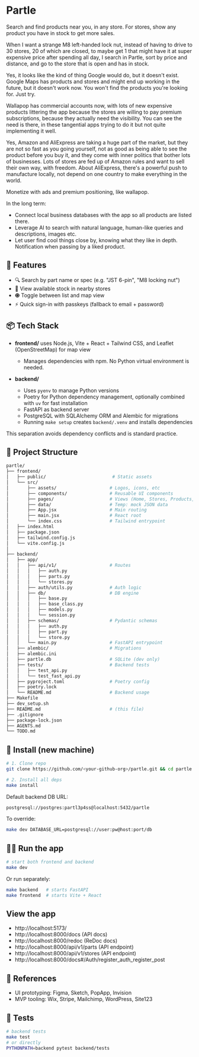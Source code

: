# Partle

Search and find products near you, in any store.
For stores, show any product you have in stock to get more sales.

When I want a strange M8 left-handed lock nut, instead of having to drive to 30 stores, 20 of which are closed, to maybe get 1 that might have it at super expensive price after spending all day, I search in Partle, sort by price and distance, and go to the store that is open and has in stock.

Yes, it looks like the kind of thing Google would do, but it doesn't exist. Google Maps has products and stores and might end up working in the future, but it doesn't work now. You won't find the products you're looking for. Just try.

Wallapop has commercial accounts now, with lots of new expensive products littering the app because the stores are willing to pay premium subscriptions, because they actually need the visibility. You can see the need is there, in these tangential apps trying to do it but not quite implementing it well.

Yes, Amazon and AliExpress are taking a huge part of the market, but they are not so fast as you going yourself, not as good as being able to see the product before you buy it, and they come with inner politics that bother lots of businesses. Lots of stores are fed up of Amazon rules and want to sell their own way, with freedom. About AliExpress, there's a powerful push to manufacture locally, not depend on one country to make everything in the world.

Monetize with ads and premium positioning, like wallapop.

In the long term:

* Connect local business databases with the app so all products are listed there.
* Leverage AI to search with natural language, human-like queries and descriptions, images etc.
* Let user find cool things close by, knowing what they like in depth. Notification when passing by a liked product.

## 🚀 Features

* 🔍 Search by part name or spec (e.g. "JST 6-pin", "M8 locking nut")
* 📍 View available stock in nearby stores
* 🟘 Toggle between list and map view
* ⚡ Quick sign-in with passkeys (fallback to email + password)

## 📦 Tech Stack

* **frontend/** uses Node.js, Vite + React + Tailwind CSS, and Leaflet (OpenStreetMap) for map view

  * Manages dependencies with npm. No Python virtual environment is needed.
* **backend/**

  * Uses `pyenv` to manage Python versions
  * Poetry for Python dependency management, optionally combined with `uv` for fast installation
  * FastAPI as backend server
  * PostgreSQL with SQLAlchemy ORM and Alembic for migrations
  * Running `make setup` creates `backend/.venv` and installs dependencies

This separation avoids dependency conflicts and is standard practice.

## 📆 Project Structure

```bash
partle/
├── frontend/
│   ├── public/                         # Static assets
│   └── src/
│       ├── assets/                    # Logos, icons, etc
│       ├── components/                # Reusable UI components
│       ├── pages/                     # Views (Home, Stores, Products, etc.)
│       ├── data/                      # Temp: mock JSON data
│       ├── App.jsx                    # Main routing
│       ├── main.jsx                   # React root
│       └── index.css                  # Tailwind entrypoint
│   ├── index.html
│   ├── package.json
│   ├── tailwind.config.js
│   └── vite.config.js
│
├── backend/
│   ├── app/
│   │   ├── api/v1/                    # Routes
│   │   │   ├── auth.py
│   │   │   ├── parts.py
│   │   │   └── stores.py
│   │   ├── auth/utils.py              # Auth logic
│   │   ├── db/                        # DB engine
│   │   │   ├── base.py
│   │   │   ├── base_class.py
│   │   │   ├── models.py
│   │   │   └── session.py
│   │   ├── schemas/                   # Pydantic schemas
│   │   │   ├── auth.py
│   │   │   ├── part.py
│   │   │   └── store.py
│   │   └── main.py                    # FastAPI entrypoint
│   ├── alembic/                       # Migrations
│   ├── alembic.ini
│   ├── partle.db                      # SQLite (dev only)
│   ├── tests/                         # Backend tests
│   │   ├── test_api.py
│   │   └── test_fast_api.py
│   ├── pyproject.toml                 # Poetry config
│   ├── poetry.lock
│   └── README.md                      # Backend usage
├── Makefile
├── dev_setup.sh
├── README.md                          # (this file)
├── .gitignore
├── package-lock.json
├── AGENTS.md
└── TODO.md
```

## 🚀 Install (new machine)

```bash
# 1. Clone repo
git clone https://github.com/<your-github-org>/partle.git && cd partle

# 2. Install all deps
make install
```

Default backend DB URL:

```bash
postgresql://postgres:partl3p4ss@localhost:5432/partle
```

To override:

```bash
make dev DATABASE_URL=postgresql://user:pw@host:port/db
```

## 🏃‍♂️ Run the app

```bash
# start both frontend and backend
make dev
```

Or run separately:

```bash
make backend   # starts FastAPI
make frontend  # starts Vite + React
```

## View the app
- http://localhost:5173/
- http://localhost:8000/docs (API docs)
- http://localhost:8000/redoc (ReDoc docs)
- http://localhost:8000/api/v1/parts (API endpoint)
- http://localhost:8000/api/v1/stores (API endpoint)
- http://localhost:8000/docs#/Auth/register_auth_register_post

## 🔮 References

* UI prototyping: Figma, Sketch, PopApp, Invision
* MVP tooling: Wix, Stripe, Mailchimp, WordPress, Site123

## 🤕 Tests

```bash
# backend tests
make test
# or directly
PYTHONPATH=backend pytest backend/tests
```
